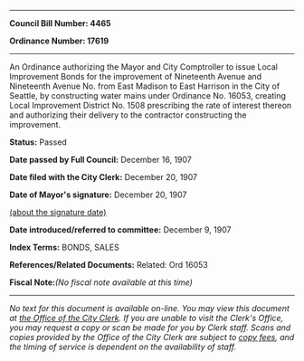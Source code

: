 

********

**Council Bill Number: 4465**
   
**Ordinance Number: 17619**
********

 An Ordinance authorizing the Mayor and City Comptroller to issue Local Improvement Bonds for the improvement of Nineteenth Avenue and Nineteenth Avenue No. from East Madison to East Harrison in the City of Seattle, by constructing water mains under Ordinance No. 16053, creating Local Improvement District No. 1508 prescribing the rate of interest thereon and authorizing their delivery to the contractor constructing the improvement.

**Status:** Passed
   
**Date passed by Full Council:** December 16, 1907
   
**Date filed with the City Clerk:** December 20, 1907
   
**Date of Mayor's signature:** December 20, 1907
   
[(about the signature date)](/~public/approvaldate.htm)
   
   
   
**Date introduced/referred to committee:** December 9, 1907
   
   
**Index Terms:** BONDS, SALES

**References/Related Documents:** Related: Ord 16053

**Fiscal Note:**_(No fiscal note available at this time)_
********

_No text for this document is available on-line. You may view this document at [the Office of the City Clerk](http://www.seattle.gov/leg/clerk/contactUs.htm). If you are unable to visit the Clerk's Office, you may request a copy or scan be made for you by Clerk staff. Scans and copies provided by the Office of the City Clerk are subject to [copy fees](http://clerk.seattle.gov/~public/clerkfees.htm), and the timing of service is dependent on the availability of staff._

